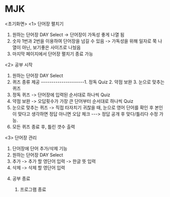 # MJK

<초기화면>
<1> 단어장 펼치기

  1) 원하는 단어장 DAY Select -> 단어장이 가독성 좋게 나열 됨
  2) 숫자 1번과 2번을 이용하여 단어장을 넘길 수 있음 -> 가독성을 위해 일자로 쭉 나열이 아닌, 보기좋은 사이즈로 나눴음
  3) 마지막 페이지에서 단어장 펼치기 종료 가능

     
<2> 공부 시작
  1) 원하는 단어장 DAY Select
  2) 퀴즈 종류 제공 ---------------------1. 정독 Quiz         2. 약점 보완              3. 눈으로 맞추는 퀴즈
  3) 정독 퀴즈 -> 단어장에 입력된 순서대로 하나씩 Quiz
  4) 약점 보완 -> 오답횟수가 가장 큰 단어부터 순서대로 하나씩 Quiz
  5) 눈으로 맞추는 퀴즈 -> 직접 타자치기 귀찮을 때, 눈으로 영어 단어를 확인 후 본인이 맞다고 생각하면 정답 아니면 오답 체크 ---> 정답 공개 후 맞다/틀리다 수정 가능.
  6) 모든 퀴즈 종료 후, 틀린 갯수 출력

     
<3> 단어장 관리

  1) 단어장에 단어 추가/삭제 기능
  2) 원하는 단어장 DAY Select
  3) 추가 -> 추가 할 영단어 입력 -> 한글 뜻 입력
  4) 삭제 -> 삭제 할 영단어 입력

     
4. 공부 종료

   1) 프로그램 종료

